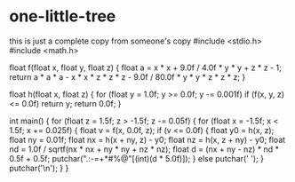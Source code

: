 # one-little-tree
this is just a complete copy from someone's copy
#include <stdio.h>
#include <math.h>

float f(float x, float y, float z) {
    float a = x * x + 9.0f / 4.0f * y * y + z * z - 1;
    return a * a * a - x * x * z * z * z - 9.0f / 80.0f * y * y * z * z * z;
}

float h(float x, float z) {
    for (float y = 1.0f; y >= 0.0f; y -= 0.001f)
        if (f(x, y, z) <= 0.0f)
            return y;
    return 0.0f;
}

int main() {
    for (float z = 1.5f; z > -1.5f; z -= 0.05f) {
        for (float x = -1.5f; x < 1.5f; x += 0.025f) {
            float v = f(x, 0.0f, z);
            if (v <= 0.0f) {
                float y0 = h(x, z);
                float ny = 0.01f;
                float nx = h(x + ny, z) - y0;
                float nz = h(x, z + ny) - y0;
                float nd = 1.0f / sqrtf(nx * nx + ny * ny + nz * nz);
                float d = (nx + ny - nz) * nd * 0.5f + 0.5f;
                putchar(".:-=+*#%@"[(int)(d * 5.0f)]);
            }
            else
                putchar(' ');
        }
        putchar('\n');
    }
}

